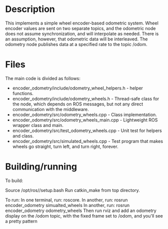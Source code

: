 # Description

This implements a simple wheel encoder-based odometric system.  Wheel encoder values are sent on two separate topics,
and the odometric node does not assume synchronization, and will interpolate as needed.  There is an assumption, however, that odometric data will be interleaved.  The odometry node publishes data at a specified rate to the topic /odom.

# Files

The main code is divided as follows:
* encoder_odometry/include/odometry_wheel_helpers.h - helper functions.
* encoder_odometry/include/odometry_wheels.h - Thread-safe class for the node, which depends on ROS messages, but not any direct communication with the middleware.
* encoder_odometry/src/odometry_wheels.cpp - Class implementation.
* encoder_odometry/src/odometry_wheels_main.cpp - Lightweight ROS wrapper class and main.
* encoder_odometry/src/test_odometry_wheels.cpp - Unit test for helpers and class.
* encoder_odometry/src/simulated_wheels.cpp - Test program that makes wheels go straight, turn left, and turn right, forever.

# Building/running

To build:

Source /opt/ros/<distro>/setup.bash
Run catkin_make from top directory.

To run:
In one terminal, run: roscore.
In another, run: rosrun encoder_odometry simualted_wheels
In another, run: rosrun encoder_odometry odometry_wheels
Then run rviz and add an odometry display on the /odom topic, with the fixed frame set to /odom, and you'll see a pretty pattern
